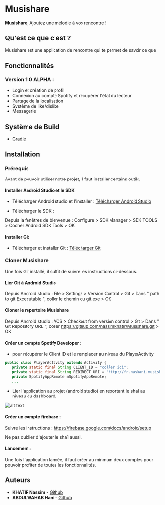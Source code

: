 # Musishare

**Musishare**, Ajoutez une mélodie à vos rencontre !

## Qu'est ce que c'est ?

Musishare est une application de rencontre qui te permet de savoir ce que 

## Fonctionnalités 

### Version 1.0 ALPHA :
  * Login et création de profil
  * Connexion au compte Spotify et récupérer l'état du lecteur
  * Partage de la localisation
  * Système de like/dislike
  * Messagerie


## Système de Build
* [Gradle](https://gradle.org/)

## Installation

### Prérequis

Avant de pouvoir utiliser notre projet, il faut installer certains outils.

#### Installer Android Studio et le SDK

- Télécharger Android studio et l'installer : [Télécharger Android Studio](https://developer.android.com/studio/index.html)

- Télécharger le SDK : 

Depuis la fenêtres de bienvenue : 
  Configure > SDK Manager > SDK TOOLS > Cocher Android SDK Tools > OK
  
#### Installer Git

- Télécharger et installer Git : [Télécharger Git](https://gitforwindows.org/)

### Cloner Musishare

Une fois Git installé, il suffit de suivre les instructions ci-dessous.

#### Lier Git à Android Studio 

Depuis Android studio : 
  File > Settings > Version Control > Git > Dans " path to git Excecutable ", coller le chemin du git.exe > OK
  
#### Cloner le répertoire Musishare

Depuis Android studio : 
  VCS > Checkout from version control > Git > Dans " Git Repository URL ", coller https://github.com/nassimkhatir/Musishare.git > OK
  
####  Créer un compte Spotify Developer :


 * pour récupérer le Client ID et le remplacer au niveau du PlayerActivity 
 ```java
public class PlayerActivity extends Activity {
    private static final String CLIENT_ID = "coller ici";
    private static final String REDIRECT_URI = "http://fr.nashani.musishare/callback";
    private SpotifyAppRemote mSpotifyAppRemote;
    ...
```
 * Lier l'application au projet (android studio) en reportant le sha1 au niveau du dashboard.
 
 ![alt text](https://cdn-images-1.medium.com/max/1600/1*8c7agz6nxmez9-bm2NFCxQ.jpeg)
 
 ####  Créer un compte firebase : 
 
Suivre les instructions : https://firebase.google.com/docs/android/setup 

Ne pas oublier d'ajouter le sha1 aussi.

 ####  Lancement : 
 
 Une fois l'application lancée, il faut créer au minmum deux comptes pour pouvoir profiter de toutes les fonctionnalités. 

## Auteurs
* **KHATIR Nassim** - [Github](https://github.com/nassimkhatir)
* **ABDULWAHAB Hani** - [Github](https://github.com/HaniAbd)

